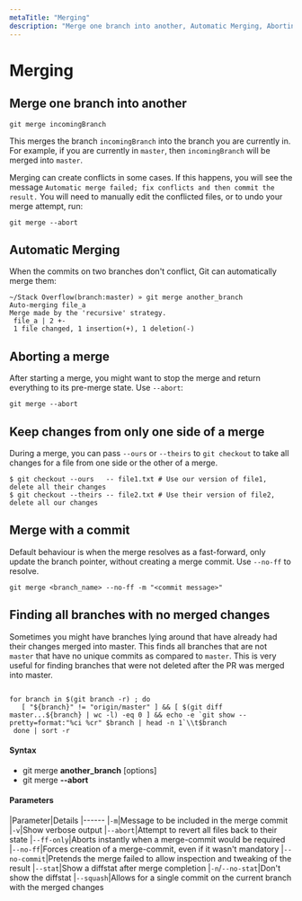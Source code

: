 ```yaml
---
metaTitle: "Merging"
description: "Merge one branch into another, Automatic Merging, Aborting a merge, Keep changes from only one side of a merge, Merge with a commit, Finding all branches with no merged changes"
---
```


# Merging



## Merge one branch into another


```git
git merge incomingBranch

```

This merges the branch `incomingBranch` into the branch you are currently in. For example, if you are currently in `master`, then `incomingBranch` will be merged into `master`.

Merging can create conflicts in some cases. If this happens, you will see the message `Automatic merge failed; fix conflicts and then commit the result.` You will need to manually edit the conflicted files, or to undo your merge attempt, run:

```git
git merge --abort

```



## Automatic Merging


When the commits on two branches don't conflict, Git can automatically merge them:

```git
~/Stack Overflow(branch:master) » git merge another_branch
Auto-merging file_a
Merge made by the 'recursive' strategy.
 file_a | 2 +-
 1 file changed, 1 insertion(+), 1 deletion(-)

```



## Aborting a merge


After starting a merge, you might want to stop the merge and return everything to its pre-merge state. Use `--abort`:

```git
git merge --abort

```



## Keep changes from only one side of a merge


During a merge, you can pass `--ours` or `--theirs` to `git checkout` to take all changes for a file from one side or the other of a merge.

```git
$ git checkout --ours   -- file1.txt # Use our version of file1, delete all their changes
$ git checkout --theirs -- file2.txt # Use their version of file2, delete all our changes

```



## Merge with a commit


Default behaviour is when the merge resolves as a fast-forward, only update the branch pointer, without creating a merge commit. Use `--no-ff` to resolve.

`git merge <branch_name> --no-ff -m "<commit message>"`



## Finding all branches with no merged changes


Sometimes you might have branches lying around that have already had their changes merged into master. This finds all branches that are not `master` that have no unique commits as compared to `master`. This is very useful for finding branches that were not deleted after the PR was merged into master.

```

for branch in $(git branch -r) ; do
   [ "${branch}" != "origin/master" ] && [ $(git diff master...${branch} | wc -l) -eq 0 ] && echo -e `git show --pretty=format:"%ci %cr" $branch | head -n 1`\\t$branch
 done | sort -r

```



#### Syntax


- git merge **another_branch** [options]
- git merge **--abort**



#### Parameters


|Parameter|Details
|------
|`-m`|Message to be included in the merge commit
|`-v`|Show verbose output
|`--abort`|Attempt to revert all files back to their state
|`--ff-only`|Aborts instantly when a merge-commit would be required
|`--no-ff`|Forces creation of a merge-commit, even if it wasn't mandatory
|`--no-commit`|Pretends the merge failed to allow inspection and tweaking of the result
|`--stat`|Show a diffstat after merge completion
|`-n`/`--no-stat`|Don't show the diffstat
|`--squash`|Allows for a single commit on the current branch with the merged changes

